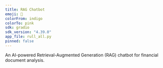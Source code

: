 ```yaml
---
title: RAG Chatbot
emoji: 🤖
colorFrom: indigo
colorTo: pink
sdk: gradio
sdk_version: "4.39.0"
app_file: rull_all.py
pinned: false
---
```


An AI-powered Retrieval-Augmented Generation (RAG) chatbot for financial document analysis.
